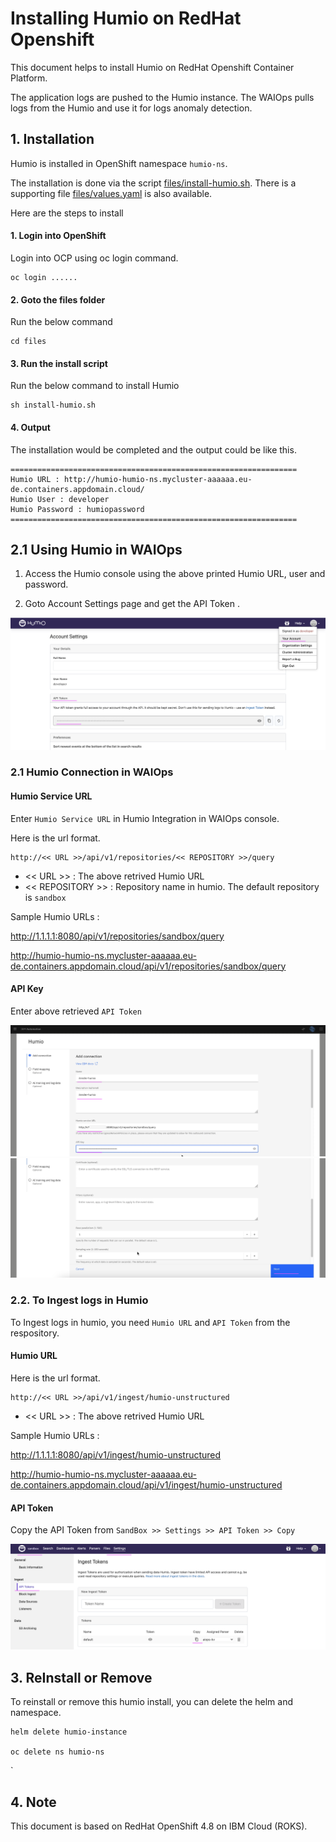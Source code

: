 # Installing Humio on RedHat Openshift

This document helps to install Humio on RedHat Openshift Container Platform.

The application logs are pushed to the Humio instance. The WAIOps pulls logs from the Humio and use it for logs anomaly detection.

## 1. Installation

Humio is installed in OpenShift namespace `humio-ns`.

The installation is done via the script [files/install-humio.sh](./files/install-humio.sh). There is a supporting file [files/values.yaml](./files/values.yaml) is also available.

Here are the steps to install

#### 1. Login into OpenShift

Login into OCP using oc login command.

```
oc login ......
```

#### 2. Goto the files folder

Run the below command

```
cd files
```

#### 3. Run the install script


Run the below command to install Humio

```
sh install-humio.sh
```

#### 4. Output
 
The installation would be completed and the output could be like this.

```
================================================================
Humio URL : http://humio-humio-ns.mycluster-aaaaaa.eu-de.containers.appdomain.cloud/
Humio User : developer
Humio Password : humiopassword
================================================================
```

## 2.1 Using Humio in WAIOps

1. Access the Humio console using the above printed Humio URL, user and password.

2. Goto Account Settings page and get the API Token .

<img src="images/image1.png">

### 2.1 Humio Connection in WAIOps

#### Humio Service URL

Enter `Humio Service URL` in Humio Integration in WAIOps console. 

Here is the url format.
```
http://<< URL >>/api/v1/repositories/<< REPOSITORY >>/query
```

- << URL >> : The above retrived Humio URL
- << REPOSITORY >> : Repository name in humio. The default repository is `sandbox`

Sample Humio URLs  : 

http://1.1.1.1:8080/api/v1/repositories/sandbox/query

http://humio-humio-ns.mycluster-aaaaaa.eu-de.containers.appdomain.cloud/api/v1/repositories/sandbox/query

#### API Key

Enter above retrieved `API Token`

<img src="images/image2.png">
<img src="images/image3.png">


### 2.2. To Ingest logs in Humio

To Ingest logs in humio, you need `Humio URL` and `API Token` from the respository. 

#### Humio URL

Here is the url format.
```
http://<< URL >>/api/v1/ingest/humio-unstructured
```

- << URL >> : The above retrived Humio URL

Sample Humio URLs  : 

http://1.1.1.1:8080/api/v1/ingest/humio-unstructured

http://humio-humio-ns.mycluster-aaaaaa.eu-de.containers.appdomain.cloud/api/v1/ingest/humio-unstructured


#### API Token

Copy the API Token from ` SandBox >> Settings >> API Token >> Copy `


<img src="images/image4.png">


## 3. ReInstall or Remove

To reinstall or remove this  humio install, you can delete the helm and namespace.

```
helm delete humio-instance

oc delete ns humio-ns
```
`

## 4. Note

This document is based on RedHat OpenShift 4.8 on IBM Cloud (ROKS).
